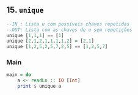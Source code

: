 ## 15. `unique`
```hs
--IN : Lista u com possíveis chaves repetidas
--OUT: Lista com as chaves de u sem repetições
unique [1,1,1] == [1]
unique [2,1,2,1,1,1,1,2] = [2,1]
unique [1,2,5,2,5,7,2,5] == [1,2,5,7]
```


<!--MAIN_BEGIN-->
### Main
```hs
main = do
    a <- readLn :: IO [Int]
    print $ unique a

```
<!--MAIN_END-->
